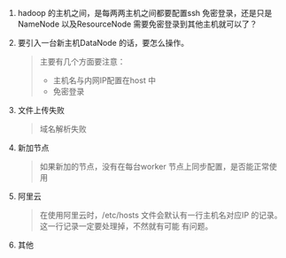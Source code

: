 







1. hadoop 的主机之间，是每两两主机之间都要配置ssh 免密登录，还是只是 NameNode 以及ResourceNode 需要免密登录到其他主机就可以了？

2. 要引入一台新主机DataNode 的话，要怎么操作。

   > 主要有几个方面要注意：
   >
   > - 主机名与内网IP配置在host 中
   > - 免密登录

3. 文件上传失败

   > 域名解析失败

4. 新加节点

   > 如果新加的节点，没有在每台worker 节点上同步配置，是否能正常使用

5. 阿里云

    > 在使用阿里云时，/etc/hosts 文件会默认有一行主机名对应IP 的记录。这一行记录一定要处理掉，不然就有可能 有问题。

6. 其他





